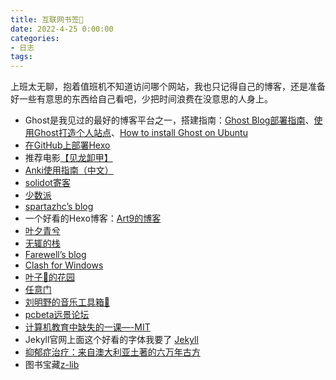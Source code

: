 ```yaml
---
title: 互联网书签🔖
date: 2022-4-25 0:00:00
categories:
- 日志
tags:
---
```

上班太无聊，抱着值班机不知道访问哪个网站，我也只记得自己的博客，还是准备好一些有意思的东西给自己看吧，少把时间浪费在没意思的人身上。

* Ghost是我见过的最好的博客平台之一，搭建指南：[Ghost Blog部署指南](https://sspai.com/post/68855)、[使用Ghost打造个人站点](https://xiaoyc.com/2020/10/15/2020-10-build-website-with-ghost/)、[How to install Ghost on Ubuntu](https://ghost.org/docs/install/ubuntu/#install-ghost-cli)
* [在GitHub上部署Hexo](https://www.jianshu.com/p/189fd945f38f)
* 推荐电影[【见龙卸甲】](https://www.nnyy6.top/dianying/26718.html)
* [Anki使用指南（中文）](http://www.ankichina.net/manual/anki/)
* [solidot寄客](https://www.solidot.org)
* [少数派](https://sspai.com)
* [spartazhc’s blog](https://spartazhc.github.io/)
* 一个好看的Hexo博客：[Art9的博客](https://xiaoyc.com)
* [叶夕青兮](https://erl.im)
* [无辄的栈](https://www.zackwu.com)
* [Farewell’s blog](https://www.ifarewell.xyz)
* [Clash for Windows](https://github.com/Fndroid/clash_for_windows_pkg)
* [叶子🍃的花园](https://mskclover.com)
* [任意门](https://gate.ofo.moe)
* [刘明野的音乐工具箱🧰](http://music.liumingye.cn/)
* [pcbeta远景论坛](https://bbs.pcbeta.com/)
* [计算机教育中缺失的一课—-MIT](https://missing-semester-cn.github.io/)
* Jekyll官网上面这个好看的字体我要了 [Jekyll](https://jekyllrb.com)
* [抑郁症治疗：来自澳大利亚土著的六万年古方](https://www.bbc.com/ukchina/simp/vert-tra-50025140)
* 图书宝藏[z-lib](z-lib.org)
